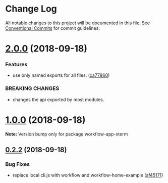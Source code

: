 # Change Log

All notable changes to this project will be documented in this file.
See [Conventional Commits](https://conventionalcommits.org) for commit guidelines.

<a name="2.0.0"></a>
# [2.0.0](https://github.com/havardh/workflow/compare/workflow-app-xterm@1.0.0...workflow-app-xterm@2.0.0) (2018-09-18)


### Features

* use only named exports for all files. ([ca77860](https://github.com/havardh/workflow/commit/ca77860))


### BREAKING CHANGES

* changes the api exported by most modules.





<a name="1.0.0"></a>
# [1.0.0](https://github.com/havardh/workflow/compare/workflow-app-xterm@0.2.2...workflow-app-xterm@1.0.0) (2018-09-18)

**Note:** Version bump only for package workflow-app-xterm





<a name="0.2.2"></a>
## [0.2.2](https://github.com/havardh/workflow/compare/workflow-app-xterm@0.2.1...workflow-app-xterm@0.2.2) (2018-09-18)


### Bug Fixes

* replace local cli.js with workflow and workflow-home-example ([af45171](https://github.com/havardh/workflow/commit/af45171))
